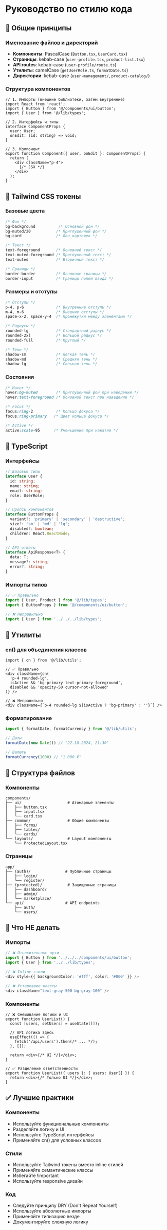 # Руководство по стилю кода

## 🎯 Общие принципы

### Именование файлов и директорий
- **Компоненты**: PascalCase (`Button.tsx`, `UserCard.tsx`)
- **Страницы**: kebab-case (`user-profile.tsx`, `product-list.tsx`)
- **API routes**: kebab-case (`user-profile/route.ts`)
- **Утилиты**: camelCase (`getUserRole.ts`, `formatDate.ts`)
- **Директории**: kebab-case (`user-management/`, `product-catalog/`)

### Структура компонентов
```tsx
// 1. Импорты (внешние библиотеки, затем внутренние)
import React from 'react';
import { Button } from '@/components/ui/button';
import { User } from '@/lib/types';

// 2. Интерфейсы и типы
interface ComponentProps {
  user: User;
  onEdit: (id: string) => void;
}

// 3. Компонент
export function Component({ user, onEdit }: ComponentProps) {
  return (
    <div className="p-4">
      {/* JSX */}
    </div>
  );
}
```

## 🎨 Tailwind CSS токены

### Базовые цвета
```css
/* Фон */
bg-background          /* Основной фон */
bg-muted/20           /* Приглушенный фон */
bg-card               /* Фон карточек */

/* Текст */
text-foreground       /* Основной текст */
text-muted-foreground /* Приглушенный текст */
text-muted            /* Вторичный текст */

/* Границы */
border-border         /* Основные границы */
border-input          /* Границы полей ввода */
```

### Размеры и отступы
```css
/* Отступы */
p-4, p-6              /* Внутренние отступы */
m-4, m-6              /* Внешние отступы */
space-x-2, space-y-4  /* Промежутки между элементами */

/* Радиусы */
rounded-lg            /* Стандартный радиус */
rounded-2xl           /* Большой радиус */
rounded-full          /* Круглый */

/* Тени */
shadow-sm             /* Легкая тень */
shadow-md             /* Средняя тень */
shadow-lg             /* Сильная тень */
```

### Состояния
```css
/* Hover */
hover:bg-muted        /* Приглушенный фон при наведении */
hover:text-foreground /* Основной текст при наведении */

/* Focus */
focus:ring-2          /* Кольцо фокуса */
focus:ring-primary   /* Цвет кольца фокуса */

/* Active */
active:scale-95      /* Уменьшение при нажатии */
```

## 📝 TypeScript

### Интерфейсы
```typescript
// Базовые типы
interface User {
  id: string;
  name: string;
  email: string;
  role: UserRole;
}

// Пропсы компонентов
interface ButtonProps {
  variant?: 'primary' | 'secondary' | 'destructive';
  size?: 'sm' | 'md' | 'lg';
  disabled?: boolean;
  children: React.ReactNode;
}

// API ответы
interface ApiResponse<T> {
  data: T;
  message?: string;
  error?: string;
}
```

### Импорты типов
```typescript
// ✅ Правильно
import { User, Product } from '@/lib/types';
import { ButtonProps } from '@/components/ui/button';

// ❌ Неправильно
import { User } from '../../../lib/types';
```

## 🔧 Утилиты

### cn() для объединения классов
```tsx
import { cn } from '@/lib/utils';

// ✅ Правильно
<div className={cn(
  'p-4 rounded-lg',
  isActive && 'bg-primary text-primary-foreground',
  disabled && 'opacity-50 cursor-not-allowed'
)} />

// ❌ Неправильно
<div className={`p-4 rounded-lg ${isActive ? 'bg-primary' : ''}`} />
```

### Форматирование
```typescript
import { formatDate, formatCurrency } from '@/lib/utils';

// Даты
formatDate(new Date()) // "22.10.2024, 21:30"

// Валюты
formatCurrency(1000) // "1 000 ₽"
```

## 📁 Структура файлов

### Компоненты
```
components/
├── ui/                    # Атомарные элементы
│   ├── button.tsx
│   ├── input.tsx
│   └── card.tsx
├── common/                # Общие компоненты
│   ├── forms/
│   ├── tables/
│   └── cards/
└── layouts/               # Layout компоненты
    └── ProtectedLayout.tsx
```

### Страницы
```
app/
├── (auth)/               # Публичные страницы
│   ├── login/
│   └── register/
├── (protected)/           # Защищенные страницы
│   ├── dashboard/
│   ├── admin/
│   └── marketplace/
└── api/                  # API endpoints
    ├── auth/
    └── users/
```

## 🚫 Что НЕ делать

### Импорты
```typescript
// ❌ Относительные пути
import { Button } from '../../../components/ui/button';
import { User } from '../../lib/types';

// ❌ Inline стили
<div style={{ backgroundColor: '#fff', color: '#000' }} />

// ❌ Устаревшие классы
<div className="text-gray-500 bg-gray-100" />
```

### Компоненты
```tsx
// ❌ Смешивание логики и UI
export function UserList() {
  const [users, setUsers] = useState([]);
  
  // API логика здесь
  useEffect(() => {
    fetch('/api/users').then(/* ... */);
  }, []);
  
  return <div>{/* UI */}</div>;
}

// ✅ Разделение ответственности
export function UserList({ users }: { users: User[] }) {
  return <div>{/* Только UI */}</div>;
}
```

## ✅ Лучшие практики

### Компоненты
- Используйте функциональные компоненты
- Разделяйте логику и UI
- Используйте TypeScript интерфейсы
- Применяйте cn() для условных классов

### Стили
- Используйте Tailwind токены вместо inline стилей
- Применяйте семантические классы
- Избегайте !important
- Используйте responsive дизайн

### Код
- Следуйте принципу DRY (Don't Repeat Yourself)
- Используйте абсолютные импорты
- Применяйте типизацию везде
- Документируйте сложную логику
